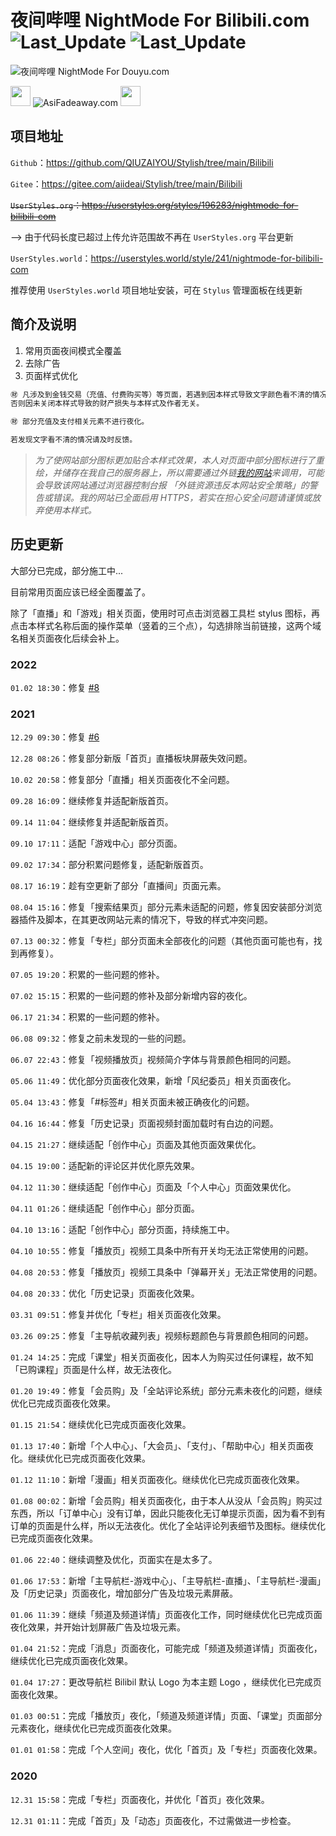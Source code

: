 # 夜间哔哩 NightMode For Bilibili.com ![Last_Update](https://img.shields.io/badge/%E6%96%BD%E5%B7%A5%E4%B8%AD-%E6%95%AC%E8%AF%B7%E6%9C%9F%E5%BE%85-brightgreen) ![Last_Update](https://img.shields.io/badge/%E6%9C%80%E5%90%8E%E6%9B%B4%E6%96%B0-2022.01.24-blue)

![夜间哔哩 NightMode For Douyu.com](https://www.asifadeaway.com/Stylish/bilibili/StylishCover.png)

<img src="https://camo.githubusercontent.com/3177a12d6dac9a08032f768208bde1cc65437e2fe48b102969255eb7ff5b7512/68747470733a2f2f7777772e61736966616465617761792e636f6d2f696d616765732f66617669636f6e2e737667" width="32" height="32"> ![AsiFadeaway.com](https://www.asifadeaway.com/imgs/Logo.png) <img src="https://camo.githubusercontent.com/3177a12d6dac9a08032f768208bde1cc65437e2fe48b102969255eb7ff5b7512/68747470733a2f2f7777772e61736966616465617761792e636f6d2f696d616765732f66617669636f6e2e737667" width="32" height="32">

## 项目地址

`Github`：<https://github.com/QIUZAIYOU/Stylish/tree/main/Bilibili>

`Gitee`：<https://gitee.com/aiideai/Stylish/tree/main/Bilibili>

~~`UserStyles.org`：<https://userstyles.org/styles/196283/nightmode-for-bilibili-com>~~
  
--> 由于代码长度已超过上传允许范围故不再在 `UserStyles.org` 平台更新

`UserStyles.world`：<https://userstyles.world/style/241/nightmode-for-bilibili-com>

推荐使用 `UserStyles.world` 项目地址安装，可在 `Stylus` 管理面板在线更新

## 简介及说明

1. 常用页面夜间模式全覆盖
2. 去除广告
3. 页面样式优化

```ruby
㊖ 凡涉及到金钱交易（充值、付费购买等）等页面，若遇到因本样式导致文字颜色看不清的情况，请关闭本样式之后再进行金钱交易操作。
否则因未关闭本样式导致的财产损失与本样式及作者无关。

㊖ 部分充值及支付相关元素不进行夜化。

若发现文字看不清的情况请及时反馈。
```

> *为了使网站部分图标更加贴合本样式效果，本人对页面中部分图标进行了重绘，并储存在我自己的服务器上，所以需要通过外链[我的网站](https://www.asifadeaway.com)来调用，可能会导致该网站通过浏览器控制台报 「外链资源违反本网站安全策略」的警告或错误。我的网站已全面启用 HTTPS，若实在担心安全问题请谨慎或放弃使用本样式。*

## 历史更新

大部分已完成，部分施工中...

目前常用页面应该已经全面覆盖了。

除了「直播」和「游戏」相关页面，使用时可点击浏览器工具栏 stylus 图标，再点击本样式名称后面的操作菜单（竖着的三个点），勾选排除当前链接，这两个域名相关页面夜化后续会补上。

### 2022

`01.02 18:30`：修复 [#8](https://github.com/QIUZAIYOU/Stylish/issues/8)

### 2021

`12.29 09:30`：修复 [#6](https://github.com/QIUZAIYOU/Stylish/issues/6)

`12.28 08:26`：修复部分新版「首页」直播板块屏蔽失效问题。

`10.02 20:58`：修复部分「直播」相关页面夜化不全问题。

`09.28 16:09`：继续修复并适配新版首页。

`09.14 11:04`：继续修复并适配新版首页。

`09.10 17:11`：适配「游戏中心」部分页面。

`09.02 17:34`：部分积累问题修复，适配新版首页。

`08.17 16:19`：趁有空更新了部分「直播间」页面元素。

`08.04 15:16`：修复「搜索结果页」部分元素未适配的问题，修复因安装部分浏览器插件及脚本，在其更改网站元素的情况下，导致的样式冲突问题。

`07.13 00:32`：修复「专栏」部分页面未全部夜化的问题（其他页面可能也有，找到再修复）。

`07.05 19:20`：积累的一些问题的修补。

`07.02 15:15`：积累的一些问题的修补及部分新增内容的夜化。

`06.17 21:34`：积累的一些问题的修补。

`06.08 09:32`：修复之前未发现的一些的问题。

`06.07 22:43`：修复「视频播放页」视频简介字体与背景颜色相同的问题。

`05.06 11:49`：优化部分页面夜化效果，新增「风纪委员」相关页面夜化。

`05.04 13:43`：修复「#标签#」相关页面未被正确夜化的问题。

`04.16 16:44`：修复「历史记录」页面视频封面加载时有白边的问题。

`04.15 21:27`：继续适配「创作中心」页面及其他页面效果优化。

`04.15 19:00`：适配新的评论区并优化原先效果。

`04.12 11:30`：继续适配「创作中心」页面及「个人中心」页面效果优化。

`04.11 01:26`：继续适配「创作中心」部分页面。

`04.10 13:16`：适配「创作中心」部分页面，持续施工中。

`04.10 10:55`：修复「播放页」视频工具条中所有开关均无法正常使用的问题。

`04.08 20:53`：修复「播放页」视频工具条中「弹幕开关」无法正常使用的问题。

`04.08 20:33`：优化「历史记录」页面夜化效果。

`03.31 09:51`：修复并优化「专栏」相关页面夜化效果。

`03.26 09:25`：修复「主导航收藏列表」视频标题颜色与背景颜色相同的问题。

`01.24 14:25`：完成「课堂」相关页面夜化，因本人为购买过任何课程，故不知「已购课程」页面是什么样，故无法夜化。

`01.20 19:49`：修复「会员购」及「全站评论系统」部分元素未夜化的问题，继续优化已完成页面夜化效果。

`01.15 21:54`：继续优化已完成页面夜化效果。

`01.13 17:40`：新增「个人中心」、「大会员」、「支付」、「帮助中心」相关页面夜化。继续优化已完成页面夜化效果。

`01.12 11:10`：新增「漫画」相关页面夜化。继续优化已完成页面夜化效果。

`01.08 00:02`：新增「会员购」相关页面夜化，由于本人从没从「会员购」购买过东西，所以「订单中心」没有订单，因此只能夜化无订单提示页面，因为看不到有订单的页面是什么样，所以无法夜化。优化了全站评论列表细节及图标。继续优化已完成页面夜化效果。

`01.06 22:40`：继续调整及优化，页面实在是太多了。

`01.06 17:53`：新增「主导航栏-游戏中心」、「主导航栏-直播」、「主导航栏-漫画」及「历史记录」页面夜化，增加部分广告及垃圾元素屏蔽。

`01.06 11:39`：继续「频道及频道详情」页面夜化工作，同时继续优化已完成页面夜化效果，并开始计划屏蔽广告及垃圾元素。

`01.04 21:52`：完成「消息」页面夜化，可能完成「频道及频道详情」页面夜化，继续优化已完成页面夜化效果。

`01.04 17:27`：更改导航栏 Bilibil 默认 Logo 为本主题 Logo ，继续优化已完成页面夜化效果。

`01.03 00:51`：完成「播放页」夜化，「频道及频道详情」页面、「课堂」页面部分元素夜化，继续优化已完成页面夜化效果。

`01.01 01:58`：完成「个人空间」夜化，优化「首页」及「专栏」页面夜化效果。

### 2020

`12.31 15:58`：完成「专栏」页面夜化，并优化「首页」夜化效果。

`12.31 01:11`：完成「首页」及「动态」页面夜化，不过需做进一步检查。
